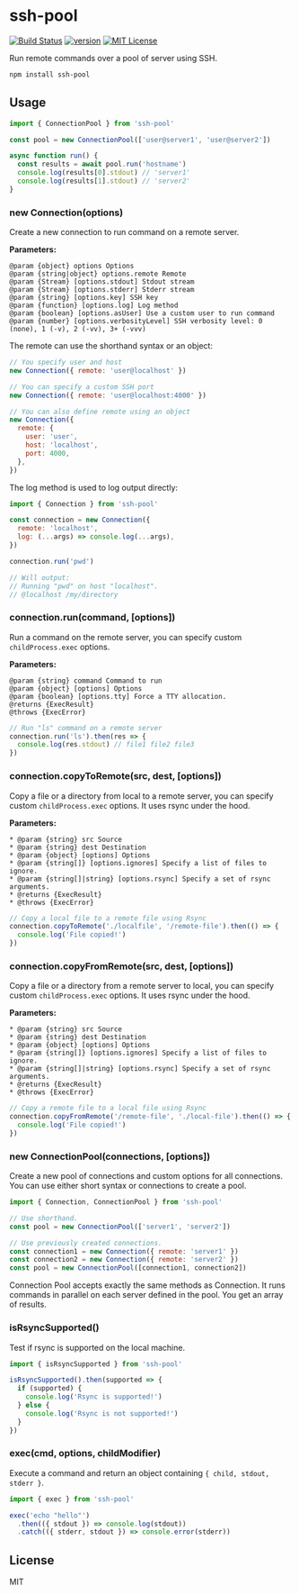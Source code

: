 # ssh-pool

[![Build Status][build-badge]][build]
[![version][version-badge]][package]
[![MIT License][license-badge]][license]

Run remote commands over a pool of server using SSH.

```sh
npm install ssh-pool
```

## Usage

```js
import { ConnectionPool } from 'ssh-pool'

const pool = new ConnectionPool(['user@server1', 'user@server2'])

async function run() {
  const results = await pool.run('hostname')
  console.log(results[0].stdout) // 'server1'
  console.log(results[1].stdout) // 'server2'
}
```

### new Connection(options)

Create a new connection to run command on a remote server.

**Parameters:**

```
@param {object} options Options
@param {string|object} options.remote Remote
@param {Stream} [options.stdout] Stdout stream
@param {Stream} [options.stderr] Stderr stream
@param {string} [options.key] SSH key
@param {function} [options.log] Log method
@param {boolean} [options.asUser] Use a custom user to run command
@param {number} [options.verbosityLevel] SSH verbosity level: 0 (none), 1 (-v), 2 (-vv), 3+ (-vvv)
```

The remote can use the shorthand syntax or an object:

```js
// You specify user and host
new Connection({ remote: 'user@localhost' })

// You can specify a custom SSH port
new Connection({ remote: 'user@localhost:4000' })

// You can also define remote using an object
new Connection({
  remote: {
    user: 'user',
    host: 'localhost',
    port: 4000,
  },
})
```

The log method is used to log output directly:

```js
import { Connection } from 'ssh-pool'

const connection = new Connection({
  remote: 'localhost',
  log: (...args) => console.log(...args),
})

connection.run('pwd')

// Will output:
// Running "pwd" on host "localhost".
// @localhost /my/directory
```

### connection.run(command, [options])

Run a command on the remote server, you can specify custom `childProcess.exec` options.

**Parameters:**

```
@param {string} command Command to run
@param {object} [options] Options
@param {boolean} [options.tty] Force a TTY allocation.
@returns {ExecResult}
@throws {ExecError}
```

```js
// Run "ls" command on a remote server
connection.run('ls').then(res => {
  console.log(res.stdout) // file1 file2 file3
})
```

### connection.copyToRemote(src, dest, [options])

Copy a file or a directory from local to a remote server, you can specify custom `childProcess.exec` options. It uses rsync under the hood.

**Parameters:**

```
* @param {string} src Source
* @param {string} dest Destination
* @param {object} [options] Options
* @param {string[]} [options.ignores] Specify a list of files to ignore.
* @param {string[]|string} [options.rsync] Specify a set of rsync arguments.
* @returns {ExecResult}
* @throws {ExecError}
```

```js
// Copy a local file to a remote file using Rsync
connection.copyToRemote('./localfile', '/remote-file').then(() => {
  console.log('File copied!')
})
```

### connection.copyFromRemote(src, dest, [options])

Copy a file or a directory from a remote server to local, you can specify custom `childProcess.exec` options. It uses rsync under the hood.

**Parameters:**

```
* @param {string} src Source
* @param {string} dest Destination
* @param {object} [options] Options
* @param {string[]} [options.ignores] Specify a list of files to ignore.
* @param {string[]|string} [options.rsync] Specify a set of rsync arguments.
* @returns {ExecResult}
* @throws {ExecError}
```

```js
// Copy a remote file to a local file using Rsync
connection.copyFromRemote('/remote-file', './local-file').then(() => {
  console.log('File copied!')
})
```

### new ConnectionPool(connections, [options])

Create a new pool of connections and custom options for all connections.
You can use either short syntax or connections to create a pool.

```js
import { Connection, ConnectionPool } from 'ssh-pool'

// Use shorthand.
const pool = new ConnectionPool(['server1', 'server2'])

// Use previously created connections.
const connection1 = new Connection({ remote: 'server1' })
const connection2 = new Connection({ remote: 'server2' })
const pool = new ConnectionPool([connection1, connection2])
```

Connection Pool accepts exactly the same methods as Connection. It runs commands in parallel on each server defined in the pool. You get an array of results.

### isRsyncSupported()

Test if rsync is supported on the local machine.

```js
import { isRsyncSupported } from 'ssh-pool'

isRsyncSupported().then(supported => {
  if (supported) {
    console.log('Rsync is supported!')
  } else {
    console.log('Rsync is not supported!')
  }
})
```

### exec(cmd, options, childModifier)

Execute a command and return an object containing `{ child, stdout, stderr }`.

```js
import { exec } from 'ssh-pool'

exec('echo "hello"')
  .then(({ stdout }) => console.log(stdout))
  .catch(({ stderr, stdout }) => console.error(stderr))
```

## License

MIT

[build-badge]: https://img.shields.io/travis/shipitjs/shipit.svg?style=flat-square
[build]: https://travis-ci.org/shipitjs/shipit
[version-badge]: https://img.shields.io/npm/v/ssh-pool.svg?style=flat-square
[package]: https://www.npmjs.com/package/ssh-pool
[license-badge]: https://img.shields.io/npm/l/ssh-pool.svg?style=flat-square
[license]: https://github.com/shipitjs/shipit/blob/master/LICENSE
